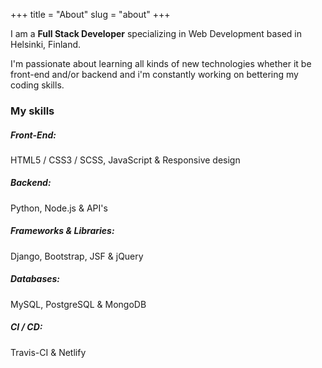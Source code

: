 +++
title = "About"
slug = "about"
+++

I am a **Full Stack Developer** specializing in Web Development based in Helsinki, Finland.

I'm passionate about learning all kinds of new technologies whether it be front-end and/or backend and i'm constantly working on bettering my coding skills.

### My skills

##### Front-End:

HTML5 / CSS3 / SCSS, JavaScript & Responsive design

##### Backend:

Python, Node.js & API's

##### Frameworks & Libraries:

Django, Bootstrap, JSF & jQuery

##### Databases:

MySQL, PostgreSQL & MongoDB

##### CI / CD:

Travis-CI & Netlify
